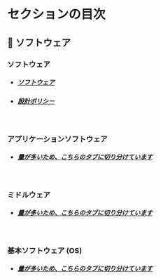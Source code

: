 # セクションの目次

## 🧬 ソフトウェア

### ソフトウェア

* ##### [︎ソフトウェア](https://hiroki-it.github.io/tech-notebook/software/software.html)
* ##### [設計ポリシー](https://hiroki-it.github.io/tech-notebook/software/software_policy.html)

<br>

### アプリケーションソフトウェア

* ##### [量が多いため、こちらのタブに切り分けています](https://hiroki-it.github.io/tech-notebook/software/application/index.html)

<br>

### ミドルウェア

* ##### [量が多いため、こちらのタブに切り分けています](https://hiroki-it.github.io/tech-notebook/software/middleware/index.html)


<br>

### 基本ソフトウェア (OS) 

* ##### [量が多いため、こちらのタブに切り分けています](https://hiroki-it.github.io/tech-notebook/software/basic/index.html)

<br>

